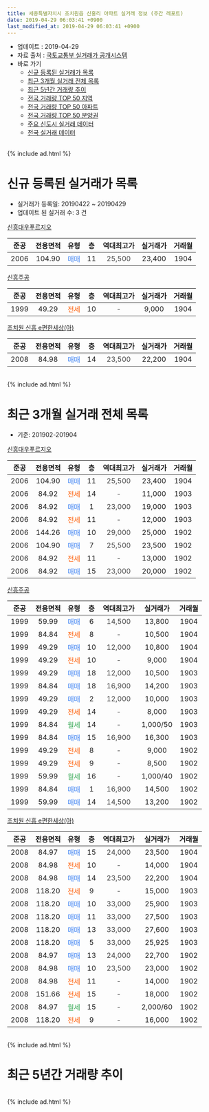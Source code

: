 ```yaml
---
title: 세종특별자치시 조치원읍 신흥리 아파트 실거래 정보 (주간 레포트)
date: 2019-04-29 06:03:41 +0900
last_modified_at: 2019-04-29 06:03:41 +0900
---
```


* 업데이트 : 2019-04-29
* 자료 출처 : [국토교통부 실거래가 공개시스템](http://rt.molit.go.kr)
* 바로 가기
    * [신규 등록된 실거래가 목록](#신규-등록된-실거래가-목록)
    * [최근 3개월 실거래 전체 목록](#최근-3개월-실거래-전체-목록)
    * [최근 5년간 거래량 추이](#최근-5년간-거래량-추이)
    * [전국 거래량 TOP 50 지역](https://inasie.github.io/apt-trade-info/최근-3개월-전국에서-가장-거래가-많이-발생한-지역)
    * [전국 거래량 TOP 50 아파트](https://inasie.github.io/apt-trade-info/최근-3개월-전국에서-가장-거래가-많이-발생한-아파트)
    * [전국 거래량 TOP 50 분양권](https://inasie.github.io/apt-trade-info/최근-3개월-전국에서-가장-거래가-많이-발생한-분양권)
    * [주요 신도시 실거래 데이터](https://inasie.github.io/apt-trade-info/주요-신도시)
    * [전국 실거래 데이터](https://inasie.github.io/apt-trade-info/전국)
<br>
{% include ad.html %}
<br>

# 신규 등록된 실거래가 목록
* 실거래가 등록일: 20190422 ~ 20190429
* 업데이트 된 실거래 수: 3 건


[신흥대우푸르지오](https://search.naver.com/search.naver?query=%EC%84%B8%EC%A2%85%ED%8A%B9%EB%B3%84%EC%9E%90%EC%B9%98%EC%8B%9C+%EC%A1%B0%EC%B9%98%EC%9B%90%EC%9D%8D+%EC%8B%A0%ED%9D%A5%EB%A6%AC+%EC%8B%A0%ED%9D%A5%EB%8C%80%EC%9A%B0%ED%91%B8%EB%A5%B4%EC%A7%80%EC%98%A4)

|준공|전용면적|유형|층|역대최고가|실거래가|거래월|
|:---:|:---:|:---:|:---:|:---:|:---:|:---:|
|2006|104.90|<span style="color:#4285f3">매매</span>|11|<span style="color:#444444">25,500</span>|23,400|1904|

[신흥주공](https://search.naver.com/search.naver?query=%EC%84%B8%EC%A2%85%ED%8A%B9%EB%B3%84%EC%9E%90%EC%B9%98%EC%8B%9C+%EC%A1%B0%EC%B9%98%EC%9B%90%EC%9D%8D+%EC%8B%A0%ED%9D%A5%EB%A6%AC+%EC%8B%A0%ED%9D%A5%EC%A3%BC%EA%B3%B5)

|준공|전용면적|유형|층|역대최고가|실거래가|거래월|
|:---:|:---:|:---:|:---:|:---:|:---:|:---:|
|1999|49.29|<span style="color:#ff5a00">전세</span>|10|<span style="color:#444444">-</span>|9,000|1904|

[조치원 신흥 e편한세상(아)](https://search.naver.com/search.naver?query=%EC%84%B8%EC%A2%85%ED%8A%B9%EB%B3%84%EC%9E%90%EC%B9%98%EC%8B%9C+%EC%A1%B0%EC%B9%98%EC%9B%90%EC%9D%8D+%EC%8B%A0%ED%9D%A5%EB%A6%AC+%EC%A1%B0%EC%B9%98%EC%9B%90+%EC%8B%A0%ED%9D%A5+e%ED%8E%B8%ED%95%9C%EC%84%B8%EC%83%81%28%EC%95%84%29)

|준공|전용면적|유형|층|역대최고가|실거래가|거래월|
|:---:|:---:|:---:|:---:|:---:|:---:|:---:|
|2008|84.98|<span style="color:#4285f3">매매</span>|14|<span style="color:#444444">23,500</span>|22,200|1904|


<br>
{% include ad.html %}
<br>

# 최근 3개월 실거래 전체 목록
* 기준: 201902-201904


[신흥대우푸르지오](https://search.naver.com/search.naver?query=%EC%84%B8%EC%A2%85%ED%8A%B9%EB%B3%84%EC%9E%90%EC%B9%98%EC%8B%9C+%EC%A1%B0%EC%B9%98%EC%9B%90%EC%9D%8D+%EC%8B%A0%ED%9D%A5%EB%A6%AC+%EC%8B%A0%ED%9D%A5%EB%8C%80%EC%9A%B0%ED%91%B8%EB%A5%B4%EC%A7%80%EC%98%A4)

|준공|전용면적|유형|층|역대최고가|실거래가|거래월|
|:---:|:---:|:---:|:---:|:---:|:---:|:---:|
|2006|104.90|<span style="color:#4285f3">매매</span>|11|<span style="color:#444444">25,500</span>|23,400|1904|
|2006|84.92|<span style="color:#ff5a00">전세</span>|14|<span style="color:#444444">-</span>|11,000|1903|
|2006|84.92|<span style="color:#4285f3">매매</span>|1|<span style="color:#444444">23,000</span>|19,000|1903|
|2006|84.92|<span style="color:#ff5a00">전세</span>|11|<span style="color:#444444">-</span>|12,000|1903|
|2006|144.26|<span style="color:#4285f3">매매</span>|10|<span style="color:#444444">29,000</span>|25,000|1902|
|2006|104.90|<span style="color:#4285f3">매매</span>|7|<span style="color:#444444">25,500</span>|23,500|1902|
|2006|84.92|<span style="color:#ff5a00">전세</span>|11|<span style="color:#444444">-</span>|13,000|1902|
|2006|84.92|<span style="color:#4285f3">매매</span>|15|<span style="color:#444444">23,000</span>|20,000|1902|

[신흥주공](https://search.naver.com/search.naver?query=%EC%84%B8%EC%A2%85%ED%8A%B9%EB%B3%84%EC%9E%90%EC%B9%98%EC%8B%9C+%EC%A1%B0%EC%B9%98%EC%9B%90%EC%9D%8D+%EC%8B%A0%ED%9D%A5%EB%A6%AC+%EC%8B%A0%ED%9D%A5%EC%A3%BC%EA%B3%B5)

|준공|전용면적|유형|층|역대최고가|실거래가|거래월|
|:---:|:---:|:---:|:---:|:---:|:---:|:---:|
|1999|59.99|<span style="color:#4285f3">매매</span>|6|<span style="color:#444444">14,500</span>|13,800|1904|
|1999|84.84|<span style="color:#ff5a00">전세</span>|8|<span style="color:#444444">-</span>|10,500|1904|
|1999|49.29|<span style="color:#4285f3">매매</span>|10|<span style="color:#444444">12,000</span>|10,800|1904|
|1999|49.29|<span style="color:#ff5a00">전세</span>|10|<span style="color:#444444">-</span>|9,000|1904|
|1999|49.29|<span style="color:#4285f3">매매</span>|18|<span style="color:#444444">12,000</span>|10,500|1903|
|1999|84.84|<span style="color:#4285f3">매매</span>|18|<span style="color:#444444">16,900</span>|14,200|1903|
|1999|49.29|<span style="color:#4285f3">매매</span>|2|<span style="color:#444444">12,000</span>|10,000|1903|
|1999|49.29|<span style="color:#ff5a00">전세</span>|14|<span style="color:#444444">-</span>|8,000|1903|
|1999|84.84|<span style="color:#34a853">월세</span>|14|<span style="color:#444444">-</span>|1,000/50|1903|
|1999|84.84|<span style="color:#4285f3">매매</span>|15|<span style="color:#444444">16,900</span>|16,300|1903|
|1999|49.29|<span style="color:#ff5a00">전세</span>|8|<span style="color:#444444">-</span>|9,000|1902|
|1999|49.29|<span style="color:#ff5a00">전세</span>|9|<span style="color:#444444">-</span>|8,500|1902|
|1999|59.99|<span style="color:#34a853">월세</span>|16|<span style="color:#444444">-</span>|1,000/40|1902|
|1999|84.84|<span style="color:#4285f3">매매</span>|1|<span style="color:#444444">16,900</span>|14,500|1902|
|1999|59.99|<span style="color:#4285f3">매매</span>|14|<span style="color:#444444">14,500</span>|13,200|1902|

[조치원 신흥 e편한세상(아)](https://search.naver.com/search.naver?query=%EC%84%B8%EC%A2%85%ED%8A%B9%EB%B3%84%EC%9E%90%EC%B9%98%EC%8B%9C+%EC%A1%B0%EC%B9%98%EC%9B%90%EC%9D%8D+%EC%8B%A0%ED%9D%A5%EB%A6%AC+%EC%A1%B0%EC%B9%98%EC%9B%90+%EC%8B%A0%ED%9D%A5+e%ED%8E%B8%ED%95%9C%EC%84%B8%EC%83%81%28%EC%95%84%29)

|준공|전용면적|유형|층|역대최고가|실거래가|거래월|
|:---:|:---:|:---:|:---:|:---:|:---:|:---:|
|2008|84.97|<span style="color:#4285f3">매매</span>|15|<span style="color:#444444">24,000</span>|23,500|1904|
|2008|84.98|<span style="color:#ff5a00">전세</span>|10|<span style="color:#444444">-</span>|14,000|1904|
|2008|84.98|<span style="color:#4285f3">매매</span>|14|<span style="color:#444444">23,500</span>|22,200|1904|
|2008|118.20|<span style="color:#ff5a00">전세</span>|9|<span style="color:#444444">-</span>|15,000|1903|
|2008|118.20|<span style="color:#4285f3">매매</span>|10|<span style="color:#444444">33,000</span>|25,900|1903|
|2008|118.20|<span style="color:#4285f3">매매</span>|11|<span style="color:#444444">33,000</span>|27,500|1903|
|2008|118.20|<span style="color:#4285f3">매매</span>|13|<span style="color:#444444">33,000</span>|27,600|1903|
|2008|118.20|<span style="color:#4285f3">매매</span>|5|<span style="color:#444444">33,000</span>|25,925|1903|
|2008|84.97|<span style="color:#4285f3">매매</span>|13|<span style="color:#444444">24,000</span>|22,700|1902|
|2008|84.98|<span style="color:#4285f3">매매</span>|10|<span style="color:#444444">23,500</span>|23,000|1902|
|2008|84.98|<span style="color:#ff5a00">전세</span>|11|<span style="color:#444444">-</span>|14,000|1902|
|2008|151.66|<span style="color:#ff5a00">전세</span>|15|<span style="color:#444444">-</span>|18,000|1902|
|2008|84.97|<span style="color:#34a853">월세</span>|15|<span style="color:#444444">-</span>|2,000/60|1902|
|2008|118.20|<span style="color:#ff5a00">전세</span>|9|<span style="color:#444444">-</span>|16,000|1902|


<br>
{% include ad.html %}
<br>

# 최근 5년간 거래량 추이


<div style="width:100%;">
    <canvas id="deal_progress" height="200"></canvas>
</div>

<script>
new Chart(document.getElementById("deal_progress"), {
    type: 'line',
    data: {
        labels: ['201404','201405','201406','201407','201408','201409','201410','201411','201412','201501','201502','201503','201504','201505','201506','201507','201508','201509','201510','201511','201512','201601','201602','201603','201604','201605','201606','201607','201608','201609','201610','201611','201612','201701','201702','201703','201704','201705','201706','201707','201708','201709','201710','201711','201712','201801','201802','201803','201804','201805','201806','201807','201808','201809','201810','201811','201812','201901','201902','201903','201904'],
        datasets: [{
            label: '매매',
            pointRadius: 1,
            data: [11, 8, 9, 8, 12, 15, 15, 11, 15, 18, 6, 15, 14, 17, 32, 27, 15, 17, 28, 16, 14, 18, 19, 29, 24, 25, 13, 30, 24, 25, 23, 21, 17, 18, 29, 28, 18, 23, 24, 22, 19, 6, 14, 13, 11, 20, 15, 11, 13, 13, 9, 8, 10, 10, 16, 11, 8, 18, 7, 9, 5],
            borderColor: "rgba(255, 201, 14, 1)",
            backgroundColor: "rgba(255, 201, 14, 0.5)",
            fill: false,
            lineTension: 0
        },{
            label: '전월세',
            pointRadius: 1,
            data: [11, 11, 9, 12, 10, 13, 16, 16, 23, 20, 13, 19, 12, 17, 17, 16, 16, 10, 14, 9, 20, 18, 15, 15, 9, 9, 7, 10, 11, 6, 9, 9, 10, 11, 10, 10, 6, 9, 12, 15, 5, 11, 5, 10, 5, 12, 10, 10, 9, 15, 6, 7, 9, 7, 19, 4, 6, 10, 8, 5, 3],
            borderColor: "rgba(0, 141, 185, 1)",
            backgroundColor: "rgba(0, 141, 185, 0.5)",
            fill: false,
            lineTension: 0
        }
        ]
    },
    options: {
        responsive: true,
        title: {
            display: false
        },
        tooltips: {
            mode: 'index',
            intersect: false
        },
        hover: {
            mode: 'nearest',
            intersect: true
        },
        scales: {
            xAxes: [{
                display: true,
                scaleLabel: {
                    display: true,
                    labelString: '년/월'
                }
            }],
            yAxes: [{
                display: true,
                ticks: {
                    suggestedMin: 0,
                },
                scaleLabel: {
                    display: true,
                    labelString: '실거래 수'
                }
            }]
        }
    }
});

</script>


<br>
{% include ad.html %}
<br>


